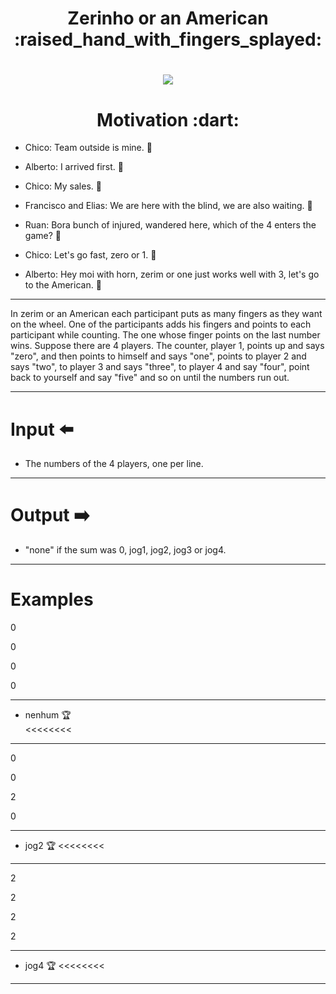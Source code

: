 <h1 align="center"> 
	Zerinho or an American :raised_hand_with_fingers_splayed:	
</h1>

<h1 align="center">
<img src=https://raw.githubusercontent.com/qxcodefup/arcade/master/base/006/__capa.jpg>
</h1>

<h1 align="center"> 
	Motivation :dart:	
</h1>

  
  * Chico: Team outside is mine. :boy:	
  
  * Alberto: I arrived first. :bearded_person:	
  
  * Chico: My sales. :boy:	
  
  * Francisco and Elias: We are here with the blind, we are also waiting. :man:	
  
  * Ruan: Bora bunch of injured, wandered here, which of the 4 enters the game?  :adult:	
  
  * Chico: Let's go fast, zero or 1. :boy:	
  
  * Alberto: Hey moi with horn, zerim or one just works well with 3, let's go to the American. :bearded_person:	
 
---------------------------------------------------------------------------------------------

<p5>
  In zerim or an American each participant puts as many fingers as they want on the wheel. One of the participants adds his fingers and points to each participant while counting. The one whose finger points on the last number wins.
  Suppose there are 4 players. The counter, player 1, points up and says "zero", and then points to himself and says "one", points to player 2 and says "two", to player 3 and says "three", to player 4 and say "four", point back to yourself and say "five" and so on until the numbers run out.
</p5>

--------------------------------------------------------------------------------------------
# Input :arrow_left:	

* The numbers of the 4 players, one per line.

--------------------------------------------------------------------------------------------
# Output :arrow_right:	

* "none" if the sum was 0,  jog1,  jog2,  jog3  or  jog4.
--------------------------------------------------------------------------------------------
# Examples

>>>>>>>>
0

0

0

0

---------------------------------

* nenhum :trophy:	
<<<<<<<<

---------------------------------
>>>>>>>>
0

0

2

0

--------------------------------

* jog2 :trophy:	
<<<<<<<<

--------------------------------
>>>>>>>>
2

2

2

2

--------------------------------

* jog4 :trophy:	
<<<<<<<<

--------------------------------
